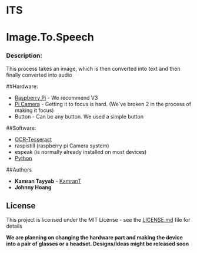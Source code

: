 # ITS
# Image.To.Speech

### Description:
This process takes an image, which is then converted into text and then finally converted into audio 

##Hardware:
* [Raspberry Pi](https://www.raspberrypi.org/) - We recommend V3
* [Pi Camera](https://www.creatroninc.com/product/camera-board-for-raspberry-pi/) - Getting it to focus is hard. (We've broken 2 in the process of making it focus)
* Button - Can be any button. We used a simple button

##Software:
* [OCR-Tesseract](https://github.com/tesseract-ocr/tesseract) 
* raspistill (raspberry pi Camera system)
* espeak (is normally already installed on most devices)
* [Python](https://www.python.org/)


##Authors
* **Kamran Tayyab**  - [KamranT](http://kamrant.ca)
* **Johnny Hoang** 

## License
This project is licensed under the MIT License - see the [LICENSE.md](LICENSE.md) file for details


**We are planning on changing the hardware part and making the device into a pair of glasses or a headset. Designs/Ideas might be released soon**
